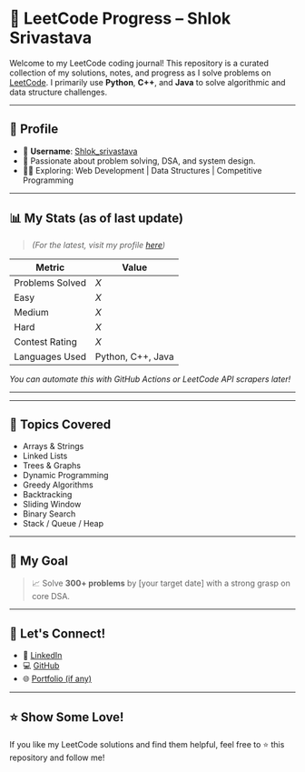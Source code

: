 # 📘 LeetCode Progress – Shlok Srivastava

Welcome to my LeetCode coding journal! This repository is a curated collection of my solutions, notes, and progress as I solve problems on [LeetCode](https://leetcode.com/u/Shlok_srivastava/). I primarily use **Python**, **C++**, and **Java** to solve algorithmic and data structure challenges.

---

## 🔗 Profile

- 👤 **Username**: [Shlok_srivastava](https://leetcode.com/u/Shlok_srivastava/)
- 🧠 Passionate about problem solving, DSA, and system design.
- 🧑‍💻 Exploring: Web Development | Data Structures | Competitive Programming

---

## 📊 My Stats (as of last update)

> *(For the latest, visit my profile [here](https://leetcode.com/u/Shlok_srivastava/))*

| Metric | Value |
|--------|-------|
| Problems Solved | _X_ |
| Easy | _X_ |
| Medium | _X_ |
| Hard | _X_ |
| Contest Rating | _X_ |
| Languages Used | Python, C++, Java |

_You can automate this with GitHub Actions or LeetCode API scrapers later!_

---
---

## 🧠 Topics Covered

- Arrays & Strings
- Linked Lists
- Trees & Graphs
- Dynamic Programming
- Greedy Algorithms
- Backtracking
- Sliding Window
- Binary Search
- Stack / Queue / Heap

---

## 📅 My Goal

> 📈 Solve **300+ problems** by [your target date] with a strong grasp on core DSA.

---

## 🤝 Let's Connect!

- 💼 [LinkedIn](https://www.linkedin.com/in/shlok-sri/)
- 💻 [GitHub](https://github.com/Shlok-Vertex)
- 🌐 [Portfolio (if any)](https://shlok2311.netlify.app/)

---

## ⭐️ Show Some Love!

If you like my LeetCode solutions and find them helpful, feel free to ⭐️ this repository and follow me!


